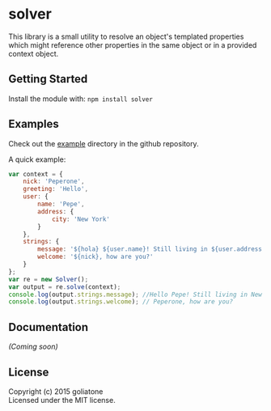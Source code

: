 # solver

This library is a small utility to resolve an object's templated properties which might reference other properties in the same object or in a provided context object.

## Getting Started

Install the module with: `npm install solver`

## Examples
Check out the [example][examples] directory in the github repository.

A quick example:

```js
var context = {
    nick: 'Peperone',
    greeting: 'Hello',
    user: {
        name: 'Pepe',
        address: {
            city: 'New York'
        }
    },
    strings: {
        message: '${hola} ${user.name}! Still living in ${user.address.city}?',
        welcome: '${nick}, how are you?'
    }
};
var re = new Solver();
var output = re.solve(context);
console.log(output.strings.message); //Hello Pepe! Still living in New York?
console.log(output.strings.welcome); // Peperone, how are you?
```

## Documentation
_(Coming soon)_

## License
Copyright (c) 2015 goliatone  
Licensed under the MIT license.

[examples]:https://github.com/goliatone/gsolver/tree/master/example
